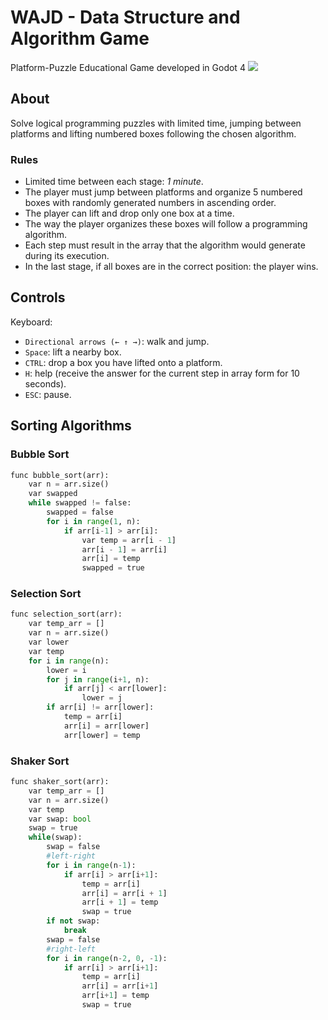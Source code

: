 # WAJD - Data Structure and Algorithm Game
Platform-Puzzle Educational Game developed in Godot 4
![](https://user-images.githubusercontent.com/64715936/278706322-7c3f7beb-8dee-4550-ae02-e8ec1213f944.png)
## About
Solve logical programming puzzles with limited time, jumping between platforms and lifting numbered boxes following the chosen algorithm.
### Rules
- Limited time between each stage: *1 minute*.
- The player must jump between platforms and organize 5 numbered boxes with randomly generated numbers in ascending order.
- The player can lift and drop only one box at a time.
- The way the player organizes these boxes will follow a programming algorithm.
- Each step must result in the array that the algorithm would generate during its execution.
- In the last stage, if all boxes are in the correct position: the player wins.
## Controls
Keyboard:
* ``Directional arrows (← ↑ →)``: walk and jump.
* ``Space``: lift a nearby box.
* ``CTRL``: drop a box you have lifted onto a platform.
* ``H``: help (receive the answer for the current step in array form for 10 seconds).
* ``ESC``: pause.
## Sorting Algorithms
### Bubble Sort
```python
func bubble_sort(arr):
	var n = arr.size()
	var swapped
	while swapped != false:
		swapped = false
		for i in range(1, n):
			if arr[i-1] > arr[i]:
				var temp = arr[i - 1]
				arr[i - 1] = arr[i]
				arr[i] = temp
				swapped = true
```
### Selection Sort
```python
func selection_sort(arr):
	var temp_arr = []
	var n = arr.size()
	var lower
	var temp
	for i in range(n):
		lower = i
		for j in range(i+1, n):
			if arr[j] < arr[lower]:
				lower = j
		if arr[i] != arr[lower]:
			temp = arr[i]
			arr[i] = arr[lower]
			arr[lower] = temp
```
### Shaker Sort
```python
func shaker_sort(arr):
	var temp_arr = []
	var n = arr.size()
	var temp
	var swap: bool
	swap = true
	while(swap):
		swap = false
		#left-right
		for i in range(n-1):
			if arr[i] > arr[i+1]:
				temp = arr[i]
				arr[i] = arr[i + 1]
				arr[i + 1] = temp
				swap = true
		if not swap:
			break
		swap = false
		#right-left
		for i in range(n-2, 0, -1):
			if arr[i] > arr[i+1]:
				temp = arr[i]
				arr[i] = arr[i+1]
				arr[i+1] = temp
				swap = true
```
